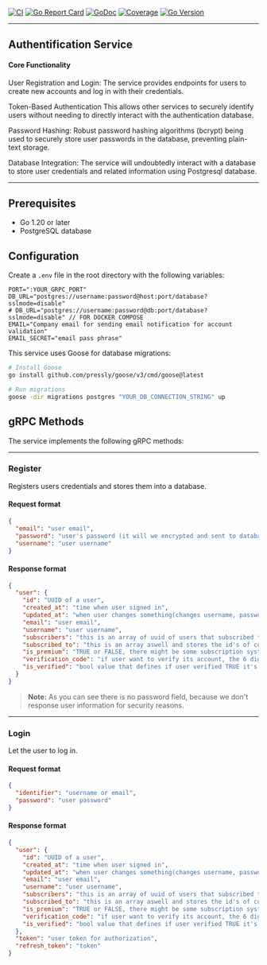 [![CI](https://github.com/imhasandl/auth-service/actions/workflows/ci.yml/badge.svg)](https://github.com/imhasandl/auth-service/actions/workflows/ci.yml)
[![Go Report Card](https://goreportcard.com/badge/github.com/imhasandl/auth-service)](https://goreportcard.com/report/github.com/imhasandl/auth-service)
[![GoDoc](https://godoc.org/github.com/imhasandl/auth-service?status.svg)](https://godoc.org/github.com/imhasandl/auth-service)
[![Coverage](https://codecov.io/gh/imhasandl/auth-service/branch/main/graph/badge.svg)](https://codecov.io/gh/imhasandl/auth-service)
[![Go Version](https://img.shields.io/github/go-mod/go-version/imhasandl/auth-service)](https://golang.org/doc/devel/release.html)

---

## Authentification Service

#### Core Functionality

User Registration and Login: The service provides endpoints for users to create new accounts and log in with their credentials.

Token-Based Authentication This allows other services to securely identify users without needing to directly interact with the authentication database.

Password Hashing: Robust password hashing algorithms (bcrypt) being used to securely store user passwords in the database, preventing plain-text storage.

Database Integration: The service will undoubtedly interact with a database to store user credentials and related information using Postgresql database.

---

## Prerequisites

- Go 1.20 or later
- PostgreSQL database

## Configuration

Create a `.env` file in the root directory with the following variables:

```env
PORT=":YOUR_GRPC_PORT"
DB_URL="postgres://username:password@host:port/database?sslmode=disable"
# DB_URL="postgres://username:password@db:port/database?sslmode=disable" // FOR DOCKER COMPOSE
EMAIL="Company email for sending email notification for account validation"
EMAIL_SECRET="email pass phrase"
```

This service uses Goose for database migrations:

```bash
# Install Goose
go install github.com/pressly/goose/v3/cmd/goose@latest

# Run migrations
goose -dir migrations postgres "YOUR_DB_CONNECTION_STRING" up
```

## gRPC Methods

The service implements the following gRPC methods:

---

### Register

Registers users credentials and stores them into a database.

#### Request format

```json
{
  "email": "user email",
  "password": "user's password (it will we encrypted and sent to database)",
  "username": "user username"
}
```

#### Response format

```json
{
  "user": {
    "id": "UUID of a user",
    "created_at": "time when user signed in",
    "updated_at": "when user changes something(changes username, password etc.)",
    "email": "user email",
    "username": "user username",
    "subscribers": "this is an array of uuid of users that subscribed to this user",
    "subscribed_to": "this is an array aswell and stores the id's of currently subscribed users by the current user",
    "is_premium": "TRUE or FALSE, there might be some subscription system and we can use this field",
    "verification_code": "if user want to verify its account, the 6 digit code will be sent to user email",
    "is_verified": "bool value that defines if user verified TRUE it's account on not FALSE"
  }
}
```

> **Note:** As you can see there is no password field, because we don't response user information for security reasons.

---

### Login

Let the user to log in.

#### Request format

```json
{
  "identifier": "username or email",
  "password": "user password"
}
```

#### Response format

```json
{
  "user": {
    "id": "UUID of a user",
    "created_at": "time when user signed in",
    "updated_at": "when user changes something(changes username, password etc.)",
    "email": "user email",
    "username": "user username",
    "subscribers": "this is an array of uuid of users that subscribed to this user",
    "subscribed_to": "this is an array aswell and stores the id's of currently subscribed users by the current user",
    "is_premium": "TRUE or FALSE, there might be some subscription system and we can use this field",
    "verification_code": "if user want to verify its account, the 6 digit code will be sent to user email",
    "is_verified": "bool value that defines if user verified TRUE it's account on not FALSE"
  },
  "token": "user token for authorization",
  "refresh_token": "token"
}
```



